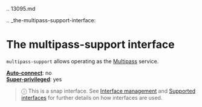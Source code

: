 .. 13095.md

.. _the-multipass-support-interface:

# The multipass-support interface

`multipass-support` allows operating as the [Multipass](https://multipass.run/) service.

**[Auto-connect](/t/interface-management/6154#heading--auto-connections)**: no</br>
**[Super-privileged](/t/super-privileged-interfaces/34740)**: yes</br>

> ⓘ  This is a snap interface. See [Interface management](/t/interface-management/6154) and [Supported interfaces](/t/supported-interfaces/7744) for further details on how interfaces are used.